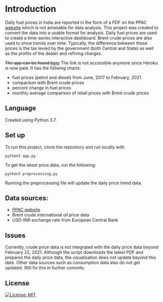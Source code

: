 # Introduction

Daily fuel prices in India are reported in the form of a PDF on the PPAC [website](https://www.ppac.gov.in/) which is not amenable for data analysis. This project was created to convert the data into a usable format for analysis. Daily fuel prices are used to create a time-series interactive dashboard. Brent crude prices are also used to show trends over time. Typically, the difference between these prices is the tax levied by the government (both Central and State) as well as the profits of the dealer and refining charges. 


~~The app can be found [here](https://oil-prices-india.herokuapp.com/)~~ The link is not accessible anymore since Heroku is now paid.
It has the follwing charts:
- fuel prices (petrol and diesel) from June, 2017 to February, 2021
- comparison with Brent crude prices 
- percent change in fuel prices
- monthly average comparison of retail prices with Brent crude prices 


## Language
Created using Python 3.7.

## Set up

To run this project, clone the repository and run locally with
```
python3 app.py
```
To get the latest price data, run the following:
```
python3 preprocessing.py
```
Running the preprocessing file will update the daily price trend data. 

## Data sources:
- [PPAC website](https://www.ppac.gov.in/)
- Brent crude international oil price data
- USD-INR exchange rate from European Central Bank



## Issues
 Currently, crude price data is not integrated with the daily price data beyond February 22, 2021. Although the script downloads the latest PDF and prepares the daily price data, the visualisation does not update beyond this date. Other data sources such as consumption data also do not get updated. Will fix this in further commits.

## License

[![License: MIT](https://img.shields.io/badge/License-MIT-yellow.svg)](https://opensource.org/licenses/MIT)
